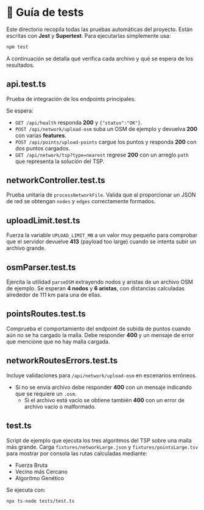 
# 📃 Guía de tests

Este directorio recopila todas las pruebas automáticas del proyecto. Están escritas con **Jest** y **Supertest**. Para ejecutarlas simplemente usa:

```bash
npm test
```

A continuación se detalla qué verifica cada archivo y qué se espera de los resultados.

## api.test.ts
Prueba de integración de los endpoints principales.

Se espera:
- `GET /api/health` responda **200** y `{"status":"OK"}`.
- `POST /api/network/upload-osm` suba un OSM de ejemplo y devuelva **200** con varias **features**.
- `POST /api/points/upload-points` cargue los puntos y responda **200** con dos puntos cargados.
- `GET /api/network/tsp?type=nearest` regrese **200** con un arreglo `path` que representa la solución del TSP.

## networkController.test.ts
Prueba unitaria de `processNetworkFile`. Valida que al proporcionar un JSON de red se obtengan
`nodes` y `edges` correctamente formados.

## uploadLimit.test.ts
Fuerza la variable `UPLOAD_LIMIT_MB` a un valor muy pequeño para comprobar que el servidor
devuelve **413** (payload too large) cuando se intenta subir un archivo grande.

## osmParser.test.ts
Ejercita la utilidad `parseOSM` extrayendo nodos y aristas de un archivo OSM de ejemplo. Se esperan
**4 nodos** y **6 aristas**, con distancias calculadas alrededor de 111 km para una de ellas.

## pointsRoutes.test.ts
Comprueba el comportamiento del endpoint de subida de puntos cuando aún no se ha cargado la malla.
Debe responder **400** y un mensaje de error que mencione que no hay malla cargada.

## networkRoutesErrors.test.ts
Incluye validaciones para `/api/network/upload-osm` en escenarios erróneos.
- Si no se envía archivo debe responder **400** con un mensaje indicando que se requiere un `.osm`.
  - Si el archivo está vacío se obtiene también **400** con un error de archivo vacío o malformado.

## test.ts
Script de ejemplo que ejecuta los tres algoritmos del TSP sobre una malla más
grande. Carga `fixtures/networkLarge.json` y `fixtures/pointsLarge.tsv` para
mostrar por consola las rutas calculadas mediante:

- Fuerza Bruta
- Vecino más Cercano
- Algoritmo Genético

Se ejecuta con:

```bash
npx ts-node tests/test.ts
```
